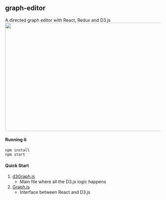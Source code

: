 ## graph-editor
A directed graph editor with React, Redux and D3.js
<img src="https://raw.githubusercontent.com/jtraviesor/graph-editor/28e49063e2996120b0e0d89203d4ca46ee85fb0e/misc/sc1.png" width="700" height="350"/>

#### Running it

```
npm install
npm start
```

#### Quick Start
1. [d3Graph.js](../src/plugins/d3Graph.js)
   * Main file where all the D3.js logic happens 
2. [Graph.js](../src/components/Graph.js)
   * Interface between React and D3.js